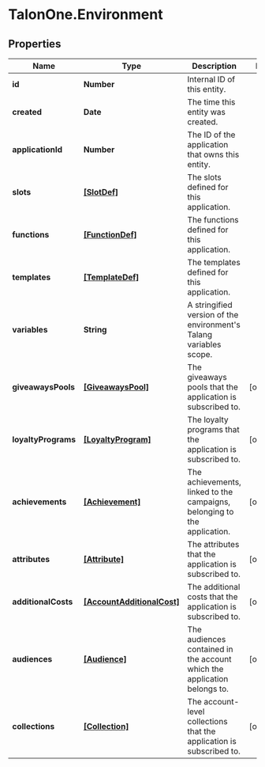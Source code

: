 # TalonOne.Environment

## Properties

Name | Type | Description | Notes
------------ | ------------- | ------------- | -------------
**id** | **Number** | Internal ID of this entity. | 
**created** | **Date** | The time this entity was created. | 
**applicationId** | **Number** | The ID of the application that owns this entity. | 
**slots** | [**[SlotDef]**](SlotDef.md) | The slots defined for this application. | 
**functions** | [**[FunctionDef]**](FunctionDef.md) | The functions defined for this application. | 
**templates** | [**[TemplateDef]**](TemplateDef.md) | The templates defined for this application. | 
**variables** | **String** | A stringified version of the environment&#39;s Talang variables scope. | 
**giveawaysPools** | [**[GiveawaysPool]**](GiveawaysPool.md) | The giveaways pools that the application is subscribed to. | [optional] 
**loyaltyPrograms** | [**[LoyaltyProgram]**](LoyaltyProgram.md) | The loyalty programs that the application is subscribed to. | [optional] 
**achievements** | [**[Achievement]**](Achievement.md) | The achievements, linked to the campaigns, belonging to the application. | [optional] 
**attributes** | [**[Attribute]**](Attribute.md) | The attributes that the application is subscribed to. | [optional] 
**additionalCosts** | [**[AccountAdditionalCost]**](AccountAdditionalCost.md) | The additional costs that the application is subscribed to. | [optional] 
**audiences** | [**[Audience]**](Audience.md) | The audiences contained in the account which the application belongs to. | [optional] 
**collections** | [**[Collection]**](Collection.md) | The account-level collections that the application is subscribed to. | [optional] 


